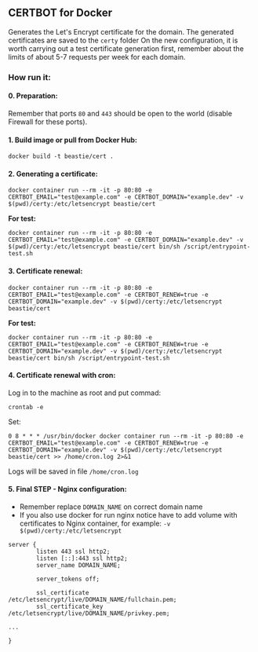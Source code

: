 ## CERTBOT for Docker
Generates the Let's Encrypt certificate for the domain. The generated certificates are saved to the ```certy``` folder
On the new configuration, it is worth carrying out a test certificate generation first, remember about the limits of about 5-7 requests per week for each domain.

### How run it:

#### 0. Preparation:
Remember that ports ```80``` and ```443``` should be open to the world (disable Firewall for these ports).

#### 1. Build image or pull from Docker Hub:
```
docker build -t beastie/cert .
```

#### 2. Generating a certificate:
```
docker container run --rm -it -p 80:80 -e CERTBOT_EMAIL="test@example.com" -e CERTBOT_DOMAIN="example.dev" -v $(pwd)/certy:/etc/letsencrypt beastie/cert
```

**For test:**
```
docker container run --rm -it -p 80:80 -e CERTBOT_EMAIL="test@example.com" -e CERTBOT_DOMAIN="example.dev" -v $(pwd)/certy:/etc/letsencrypt beastie/cert bin/sh /script/entrypoint-test.sh
```

#### 3. Certificate renewal:
```
docker container run --rm -it -p 80:80 -e CERTBOT_EMAIL="test@example.com" -e CERTBOT_RENEW=true -e CERTBOT_DOMAIN="example.dev" -v $(pwd)/certy:/etc/letsencrypt beastie/cert
```

**For test:**
```
docker container run --rm -it -p 80:80 -e CERTBOT_EMAIL="test@example.com" -e CERTBOT_RENEW=true -e CERTBOT_DOMAIN="example.dev" -v $(pwd)/certy:/etc/letsencrypt beastie/cert bin/sh /script/entrypoint-test.sh
```

#### 4. Certificate renewal with cron:
Log in to the machine as root and put commad:
```
crontab -e
```
Set: 
````
0 8 * * * /usr/bin/docker docker container run --rm -it -p 80:80 -e CERTBOT_EMAIL="test@example.com" -e CERTBOT_RENEW=true -e CERTBOT_DOMAIN="example.dev" -v $(pwd)/certy:/etc/letsencrypt beastie/cert >> /home/cron.log 2>&1
````
Logs will be saved in file ```/home/cron.log```

#### 5. Final STEP - Nginx configuration:

- Remember replace ```DOMAIN_NAME``` on correct domain name
- If you also use docker for run nginx notice have to add volume with certificates to Nginx container, for example: ```-v $(pwd)/certy:/etc/letsencrypt```

```
server {
        listen 443 ssl http2;
        listen [::]:443 ssl http2;
        server_name DOMAIN_NAME;

        server_tokens off;

        ssl_certificate /etc/letsencrypt/live/DOMAIN_NAME/fullchain.pem;
        ssl_certificate_key /etc/letsencrypt/live/DOMAIN_NAME/privkey.pem;

...

}
```